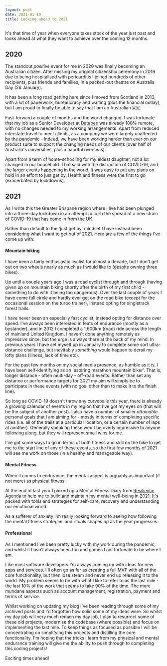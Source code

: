 ```yaml
---
layout: post
date: 2021-01-10
title: Looking ahead to 2021
---
```


It's that time of year when everyone takes stock of the year just past and looks ahead at what they want to achieve over the coming 12 months.

## 2020

The standout _positive_ event for me in 2020 was finally becoming an Australian citizen.  After missing my original citizenship ceremony in 2019 due to being hospitalised with pericarditis I joined hundreds of other recipients, plus friends and families, in a packed-out theatre on Australia Day (26 January).

It has been a long road getting here since I moved from Scotland in 2013, with a lot of paperwork, bureaucracy and waiting (plus the financial outlay), but I am proud to finally be able to say that I am an Australian 🇦🇺.

Fast-forward a couple of months and the world changed.  I was fortunate that my job as a Senior Developer at [Databee](https://databee.com.au) was already 100% remote, with no changes needed to my working arrangements. Apart from reduced interstate travel to meet clients, as a company we were largely unaffected by the pandemic - indeed, we have been working harder than ever on our product suite to support the changing needs of our clients (over half of Australia's universities, plus a handful overseas).

Apart from a term of home-schooling for my eldest daughter, not a lot changed in our household.  That said with the distraction of COVID-19, and the larger events happening in the world, it was easy to put any plans on hold in an effort to just get by.  Health and fitness were the first to go (exacerbated by lockdowns).

## 2021

As I write this the Greater Brisbane region where I live has been plunged into a three-day lockdown in an attempt to curb the spread of a new strain of COVID-19 that has come in from the UK.

Rather than default to the 'just get by' mindset I have instead been considering what I want to get out of 2021.  Here are a few of the things I've come up with:

#### Mountain biking

I have been a fairly enthusiastic cyclist for almost a decade, but I don't get out on two wheels nearly as much as I would like to (despite owning three bikes).

Up until a couple years ago I was a road cyclist through and through (having given up on mountain biking shortly after the birth of my first child - something to do with it being too dangerous).  Over the last couple of years I have come full circle and hardly ever get on the road bike (except for the occasional session on the turbo trainer), instead opting for singletrack forest trails.

I have never been an especially fast cyclist, instead opting for  distance over speed.  I've always been interested in feats of endurance (mostly as a bystander), and in 2012 I completed a 1,600km (road) ride across the length of mainland United Kingdom.  I haven't done anything remotely as impressive since, but the urge is always there at the back of my mind. In previous years I have set myself up in January to complete some sort ultra-distance challenge, but inevitably _something_ would happen to derail my lofty plans (illness, lack of time etc).

For the past few months on my social media presence, as humble as it is, I have been self-identifying as an 'aspiring marathon mountain biker'.  That is, longer distance - often multi-day - off-road events. Rather than set any distance or performance targets for 2021 my aim will simply be to participate in these events (with no goal other than to make it to the finish line).

So long as COVID-19 doesn't throw any curveballs this year, there is already a growing calendar of events in my region that I've got my eyes on (that will be the subject of another post).  I also have a number of smaller _attainable_ personal goals that I am aiming for - mostly in terms of completing specific rides (i.e. all of the trails at a particular location, or a certain number of laps at another).  Generally speaking these won't be overly impressive to anyone following along, but they will represent small wins for me.

I've got some ways to go in terms of both fitness and skill on the bike to get me to the start line of any of these events, so the first few months of 2021 will see me work on those (in a healthy and manageable way).

#### Mental Fitness

When it comes to endurance, the mental aspect is arguably as important (if not more) as physical fitness.

At the end of last year I picked up a Mental Fitness Diary from [Resilience Agenda](https://www.resilienceagenda.com) to help me to build and maintain my mental well-being in 2021.  It's packed with tools and strategies for self-care, recovery and understanding our emotional world.

As a sufferer of anxiety I'm really looking forward to seeing how following the mental fitness strategies and rituals shapes up as the year progresses.

#### Professional

As I mentioned I've been pretty lucky with my work during the pandemic, and whilst it hasn't always been fun and games I am fortunate to be where I am.

Like most software developers I'm always coming up with ideas for new apps and services. I'll often go as far as creating a full MVP with all of the core functionality, but then lose steam  and never end up releasing it to the world.  My problem seems to be with what I like to refer to as the last mile - the last 10% of the work that seems to take 90% of the time.  The more mundane aspects such as account management, registration, payment and terms of service.

Whilst working on updating my blog I've been reading through some of my archived posts and I'd forgotten how solid some of my ideas were.  So whilst my day job will very much remain my day job, I plan to resurrect some of these old projects, modernise the codebase (where possible) and focus on implementing the last mile. To keep things as focused as possible I will be concentrating on simplifying this projects and distilling the core functionality.  I'm hoping that the tricks I learn from my physical and mental endurance training will give me the ability to push through to completing this coding projects!

Exciting times ahead!
